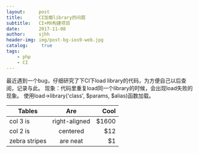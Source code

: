```yaml
---
layout:     post
title:      CI加载library的问题
subtitle:   CI+MX构建项目
date:       2017-11-08
author:     sjhh
header-img: img/post-bg-ios9-web.jpg
catalog: 	 true
tags:
    - php
    - CI
---
```

最近遇到一个bug，仔细研究了下CI下load library的代码，为方便自己以后查阅，记录与此。
现象：代码里重复load同一个library的时候，会出现load失败的现象。
使用load->library('class', $params, $alias)函数加载。

| Tables        | Are           | Cool  |
| ------------- |:-------------:| -----:|
| col 3 is      | right-aligned | $1600 |
| col 2 is      | centered      |   $12 |
| zebra stripes | are neat      |    $1 |

